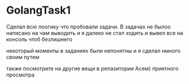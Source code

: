# GolangTask1
Сделал всю лоогику что пробовали задачи. 
В задачах не былоо написано на чам выводить и я далеко не стал ходить и вывел все на консоль чтоб безлишнего 

некоторый моменты в заданиях были непонятны и я сделал нмного своим путем


также посмотрите на другие вещи в репазитории Асем)
приятного просмотра

